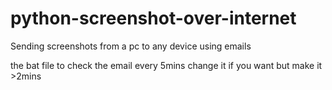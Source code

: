 # python-screenshot-over-internet
Sending screenshots from a pc to any device using emails

the bat file to check the email every 5mins change it if you want but make it >2mins
